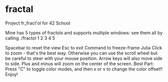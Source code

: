 # fractal

Project fr_fract'ol for 42 School

Mine has 5 types of fractols and supports multiple windows: see them all by calling ./fractol 1 2 3 4 5

Spacebar to reset the view
Esc to exit
Command to freeze-frame Julia
Click to zoom - that's the best way. Otherwise you can use the scroll wheel but be careful to steer with your mouse position.
Arrow keys will also move side to side.
Plus and minus will zoom on the center of the screen.
Best Part: Press "C" to toggle color modes, and then x or v to change the color offset!! Enjoy!
